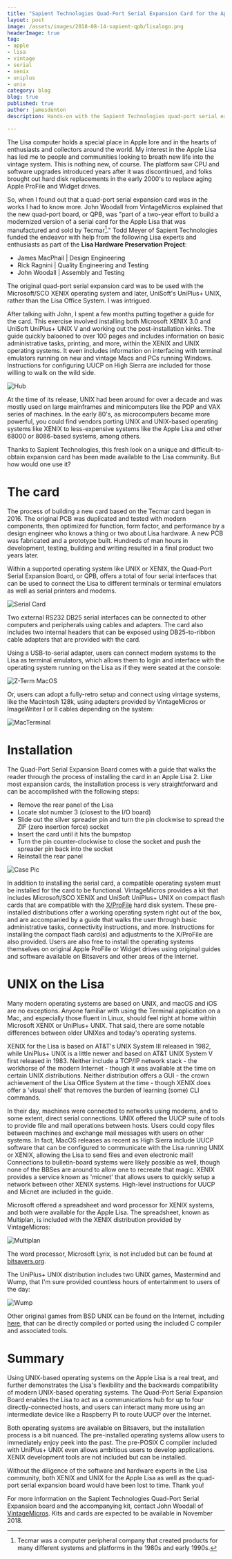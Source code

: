 ```yaml
---
title: "Sapient Technologies Quad-Port Serial Expansion Card for the Apple Lisa"
layout: post
image: /assets/images/2018-08-14-sapient-qpb/lisalogo.png
headerImage: true
tag:
- apple
- lisa
- vintage
- serial
- xenix
- uniplus
- unix
category: blog
blog: true
published: true
author: jamesdenton
description: Hands-on with the Sapient Technologies quad-port serial expansion card for the Apple Lisa

---
```


The Lisa computer holds a special place in Apple lore and in the hearts of enthusiasts and collectors around the world. My interest in the Apple Lisa has led me to people and communities looking to breath new life into the vintage system. This is nothing new, of course. The platform saw CPU and software upgrades introduced years after it was discontinued, and folks brought out hard disk replacements in the early 2000's to replace aging Apple ProFile and Widget drives. 
<!--more-->

So, when I found out that a quad-port serial expansion card was in the works I had to know more. John Woodall from VintageMicros explained that the new quad-port board, or QPB, was "part of a two-year effort to build a modernized version of a serial card for the Apple Lisa that was manufactured and sold by Tecmar[^1]." Todd Meyer of Sapient Technologies funded the endeavor with help from the following Lisa experts and enthusiasts as part of the **Lisa Hardware Preservation Project**:

- James MacPhail | Design Engineering
- Rick Ragnini | Quality Engineering and Testing
- John Woodall | Assembly and Testing

The original quad-port serial expansion card was to be used with the Microsoft/SCO XENIX operating system and later, UniSoft's UniPlus+ UNIX, rather than the Lisa Office System. I was intrigued.

After talking with John, I spent a few months putting together a guide for the card. This exercise involved installing both Microsoft XENIX 3.0 and UniSoft UniPlus+ UNIX V and working out the post-installation kinks. The guide quickly balooned to over 100 pages and includes information on basic administrative tasks, printing, and more, within the XENIX and UNIX operating systems. It even includes information on interfacing with terminal emulators running on new and vintage Macs and PCs running Windows. Instructions for configuring UUCP on High Sierra are included for those willing to walk on the wild side. 

![Hub](/assets/images/2018-08-14-sapient-qpb/hub.png)

At the time of its release, UNIX had been around for over a decade and was mostly used on large mainframes and minicomputers like the PDP and VAX series of machines. In the early 80's, as microcomputers became more powerful, you could find vendors porting UNIX and UNIX-based operating systems like XENIX to less-expensive systems like the Apple Lisa and other 68000 or 8086-based systems, among others.

Thanks to Sapient Technologies, this fresh look on a unique and difficult-to-obtain expansion card has been made available to the Lisa community. But how would one use it? 

[^1]: Tecmar was a computer peripheral company that created products for many different systems and platforms in the 1980s and early 1990s. 


# The card

The process of building a new card based on the Tecmar card began in 2016. The original PCB was duplicated and tested with modern components, then optimized for function, form factor, and performance by a design engineer who knows a thing or two about Lisa hardware. A new PCB was fabricated and a prototype built. Hundreds of man hours in development, testing, building and writing resulted in a final product two years later.  

Within a supported operating system like UNIX or XENIX, the Quad-Port Serial Expansion Board, or QPB, offers a total of four serial interfaces that can be used to connect the Lisa to different terminals or terminal emulators as well as serial printers and modems.

![Serial Card](/assets/images/2018-08-14-sapient-qpb/serialcard.png) 

Two external RS232 DB25 serial interfaces can be connected to other computers and peripherals using cables and adapters. The card also includes two internal headers that can be exposed using DB25-to-ribbon cable adapters that are provided with the card.

Using a USB-to-serial adapter, users can connect modern systems to the Lisa as terminal emulators, which allows them to login and interface with the operating system running on the Lisa as if they were seated at the console:

![Z-Term MacOS](/assets/images/2018-08-14-sapient-qpb/ztermmac.png)

Or, users can adopt a fully-retro setup and connect using vintage systems, like the Macintosh 128k, using adapters provided by VintageMicros or ImageWriter I or II cables depending on the system:

![MacTerminal](/assets/images/2018-08-14-sapient-qpb/macterminal.png)

# Installation

The Quad-Port Serial Expansion Board comes with a guide that walks the reader through the process of installing the card in an Apple Lisa 2. Like most expansion cards, the installation process is very straightforward and can be accomplished with the following steps:

- Remove the rear panel of the Lisa
- Locate slot number 3 (closest to the I/O board)
- Slide out the silver spreader pin and turn the pin clockwise to spread the ZIF (zero insertion force) socket
- Insert the card until it hits the bumpstop
- Turn the pin counter-clockwise to close the socket and push the spreader pin back into the socket
- Reinstall the rear panel

![Case Pic](/assets/images/2018-08-14-sapient-qpb/serialcase.jpg)

In addition to installing the serial card, a compatible operating system must be installed for the card to be functional. VintageMicros provides a kit that includes Microsoft/SCO XENIX and UniSoft UniPlus+ UNIX on compact flash cards that are compatible with the [X/ProFile](http://vintagemicros.com/catalog/lisa-xprofile-hard-drive-emulator-p-282.html) hard disk system. These pre-installed distributions offer a working operating system right out of the box, and are accompanied by a guide that walks the user through basic administrative tasks, connectivity instructions, and more. Instructions for installing the compact flash card(s) and adjustments to the X/ProFile are also provided. Users are also free to install the operating systems themselves on original Apple ProFile or Widget drives using original guides and software available on Bitsavers and other areas of the Internet.


# UNIX on the Lisa

Many modern operating systems are based on UNIX, and macOS and iOS are no exceptions. Anyone familiar with using the Terminal application on a Mac, and especially those fluent in Linux, should feel right at home within Microsoft XENIX or UniPlus+ UNIX. That said, there are some notable differences between older UNIXes and today's operating systems. 

XENIX for the Lisa is based on AT&T's UNIX System III released in 1982, while UniPlus+ UNIX is a little newer and based on AT&T UNIX System V first released in 1983. Neither include a TCP/IP network stack - the workhorse of the modern Internet - though it was available at the time on certain UNIX distributions. Neither distribution offers a GUI - the crown achievement of the Lisa Office System at the time - though XENIX does offer a 'visual shell' that removes the burden of learning (some) CLI commands.

In their day, machines were connected to networks using modems, and to some extent, direct serial connections. UNIX offered the UUCP suite of tools to provide file and mail operations between hosts. Users could copy files between machines and exchange mail messages with users on other systems. In fact, MacOS releases as recent as High Sierra include UUCP software that can be configured to communicate with the Lisa running UNIX or XENIX, allowing the Lisa to send files and even electronic mail! Connections to bulletin-board systems were likely possible as well, though none of the BBSes are around to allow one to recreate that magic. XENIX provides a service known as 'micnet' that allows users to quickly setup a network between other XENIX systems. High-level instructions for UUCP and Micnet are included in the guide.

Microsoft offered a spreadsheet and word processor for XENIX systems, and both were available for the Apple Lisa. The spreadsheet, known as Multiplan, is included with the XENIX distribution provided by VintageMicros:

![Multiplan](/assets/images/2018-08-14-sapient-qpb/multiplan.png)

The word processor, Microsoft Lyrix, is not included but can be found at [bitsavers.org](http://www.bitsavers.org).

The UniPlus+ UNIX distribution includes two UNIX games, Mastermind and Wump, that I'm sure provided countless hours of entertainment to users of the day:

![Wump](/assets/images/2018-08-14-sapient-qpb/wump.png)

Other original games from BSD UNIX can be found on the Internet, including [here](https://github.com/weiss/original-bsd), that can be directly compiled or ported using the included C compiler and associated tools.

# Summary

Using UNIX-based operating systems on the Apple Lisa is a real treat, and further demonstrates the Lisa's flexibility and the backwards compatibility of modern UNIX-based operating systems. The Quad-Port Serial Expansion Board enables the Lisa to act as a communications hub for up to four directly-connected hosts, and users can interact many more using an intermediate device like a Raspberry Pi to route UUCP over the Internet.

Both operating systems are available on Bitsavers, but the installation process is a bit nuanced. The pre-installed operating systems allow users to immediately enjoy peek into the past. The pre-POSIX C compiler included with UniPlus+ UNIX even allows ambitious users to develop applications. XENIX development tools are not included but can be installed.

Without the diligence of the software and hardware experts in the Lisa community, both XENIX and UNIX for the Apple Lisa as well as the quad-port serial expansion board would have been lost to time. Thank you!

For more information on the Sapient Technologies Quad-Port Serial Expansion board and the accompanying kit, contact John Woodall of [VintageMicros](http://vintagemicros.com/). Kits and cards are expected to be available in November 2018. 